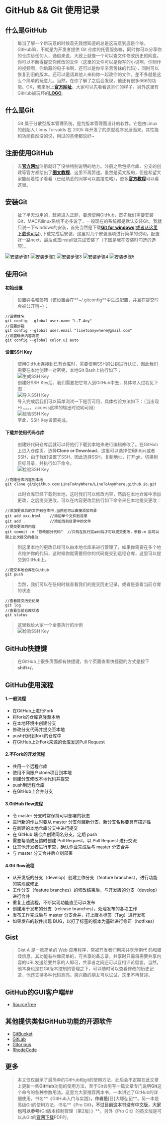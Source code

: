 # GitHub && Git 使用记录 #
## 什么是GitHub ##
> 每当了解一个新玩意的时候首先我想知道的总是这玩意到底是个啥。GitHub嘛，不就是为开发者提供 Git 仓库的托管服务嘛，同时你可以分享你的仓库给任何人，通俗来说，大致上就像一个可以查文件修改历史的网盘。你可以不断得提交你修改的文件（这里的文件可以是你写的小说啊，你制作的视频啊，你偷藏的电子书啊，还可以是你辛辛苦苦抹的代码），同时可以恢复到旧的版本。还可以邀请其他人来和你一起改你的文件。差不多就是这么个简单的玩意儿。当然，在你了解了之后会发现，他还有很多666的功能。OK，我来附上[**官方网址**](https://github.com/)，大家可以先看看这哥们的样子。另外这里有GitHub被玩坏的[**LOGO**](https://octodex.github.com/)。

## 什么是Git ##
> Git 属于分散型版本管理系统，是为版本管理而设计的软件。它是由Linux 的创始人 Linus Torvalds 在 2005 年开发了的原型程序发展而来。其性能和功能自然没的说，用过的基佬都说好~

## 注册使用GitHub ##
> 去[**官方网址**](https://github.com/)注册就好了没啥特别说明的地方。注册之后包括仓库、分支的创建等官方都给出了[**图文教程**](https://guides.github.com/activities/hello-world/)，这里不再赘述。虽然是英文版的，但是希望大家能耐着性子看看（已经熟悉的同学可以直接忽略），更多[**官方教程**](https://guides.github.com/)可以看这里。

## 安装Git ##
> 扯了半天没用的，赶紧进入正题，要想使用GitHub，首先我们需要安装Git，MAC和linux系统不必多说了，一般现在的系统都是默认安装Git，我就只说一下windows的安装，首先当然是下载[**Git for windows**](http://msysgit.github.io/)([或者从这里下载也可以](https://git-scm.com/downloads/)),下载完成后安装，这里对几个安装选项进行简单的说明，配置好一路next，最后点击install就完成安装了（下图是我在安装时勾选的选项）。

![安装步骤1](/Code/Img/Git/git_install1.jpg)
![安装步骤2](/Code/Img/Git/git_install2.jpg)
![安装步骤3](/Code/Img/Git/git_install3.jpg)
![安装步骤4](/Code/Img/Git/git_install4.jpg)
![安装步骤5](/Code/Img/Git/git_install5.jpg)

## 使用Git ##
#### 初始设置 ####
> 设置姓名和邮箱（该设置会在**~/.gitconfig**中生成配置，并且在提交时会被公开哦~）：
```
//设置姓名
git config --global user.name "L.T.Any"
//设置邮箱
git config --global user.email "linetoanywhere@gmail.com"
//设置输出内容高亮
git config --global color.ui auto
```  

#### 设置SSH Key ####
> 使用GitHub连接到已有仓库时，需要使用SSH的公钥进行认证，因此我们需要在本地创建一对密钥，本地Git Bash上执行如下：  
![生成SSH Key](/Code/Img/Git/SSH_Key.gif)  
创建好SSH Key后，我们需要把它导入到GitHub中去，具体导入过程见下图：  
![导入SSH Key](/Code/Img/Git/add_ssh_key.png)  
导入完成后我们可以简单测试一下是否可用，具体检验方法如下：（当出现Hi 。。。。 access这样的输出时说明可用）  
![检验SSH Key](/Code/Img/Git/check_ssh_key.png)  
至此，SSH Key设置完成。  

#### 下载并使用代码仓库 ####
> 创建好代码仓库后就可以将他们下载到本地来进行编辑修改了。在GitHub上进入仓库页，选择**Clone or Download**，这里可以选择使用https或者SSH，由于我们设置了SSH，因此选择SSH，复制地址，打开git，切换到目标目录，并执行如下命令。  
![检验SSH Key](/Code/Img/Git/Clone_Or_Download.png)
```
//克隆仓库内容到本地
git clone git@github.com:LineToAnyWhere/LineToAnyWhere.github.io.git
```
> 此时仓库已经下载到本地，这时我们可以修改内容，然后在本地仓库中添加更改，之后提交更改。可以在内容更改后执行如下命令来在本地提交更改：
```
//添加更改后的文件到仓库中,当然也可以直接添加目录
git add xxx.html    //添加单个文件到目录
git add .           //添加当前目录中的文件
//提交更改的内容
git commit -m "修改部分代码"  //只有在执行完add后才可以提交更改，参数-m 后可以跟上此次提交的备注
```
> 到这里本地的更改已经可以由本地仓库来进行管理了，如果你需要在多个地点维护你的代码，这时候你就需要将你的代码提交到远程仓库，这里可以提交到GitHub上。
```
//提交本地仓库到GitHub
git push
```
> 当然，我们可以在任何时候查看我们的提交历史记录，或者是查看当前仓库的状态
```
//查看提交历史纪录
git log
//查看当前仓库状态
git status
```
> 这里我给大家一个全套执行的示例  
![检验SSH Key](/Code/Img/Git/Use_Git.gif)  

## GitHub快捷键 ##
> 在GitHub上很多页面都有快捷键，各个页面查看快捷键的方式是按下**shift+/**。

## GitHub使用流程 ##
#### 1.一般流程 ####
* 在GitHub上进行Fork
* 将fork的仓库克隆至本地
* 在本地环境中创建分支
* 修改分支代码并提交至本地
* push代码到fork的仓库中
* 在GitHub上对Fork来源的仓库发送Pull Request  

#### 2.不Fork的开发流程 ####
* 共用一个远程仓库
* 使用不同账户clone项目到本地
* 创建分支修改本地代码并提交
* push到远程仓库
* 在GitHub上合并分支

#### 3.GitHub flow流程 ####
* 令 master 分支时常保持可以部署的状态
* 进行新的作业时要从 master 分支创建新分支，新分支名称要具有描述性
* 在新建的本地仓库分支中进行提交
* 在 GitHub 端仓库创建同名分支，定期 push
* 需要帮助或反馈时创建 Pull Request，以 Pull Request 进行交流
* 让其他开发者进行审查，确认作业完成后与 master 分支合并
* 与 master 分支合并后立刻部署

#### 4.Git flow流程 ####
* 从开发版的分支（develop）创建工作分支（feature branches），进行功能的实现或修正
* 工作分支（feature branches）的修改结束后，与开发版的分支（develop）进行合并
* 重复上述流程，不断实现功能直至可以发布
* 创建用于发布的分支（release branches），处理发布的各项工作
* 发布工作完成后与 master 分支合并，打上版本标签（Tag）进行发布
* 如果发布的软件出现 BUG，以打了标签的版本为基础进行修正（hotfixes）

## Gist ##
> Gist A 是一款简单的 Web 应用程序，常被开发者们用来共享示例代
码和错误信息。其功能有些像简单的，可共享的备忘录，共享时只需将需要共享内容的URL发送给要共享的人即可，共享者之间还可以互相评论留言。当然，他本身也是在Git版本控制的管理之下，可以随时可以查看修改的历史记录，他还支持多种代码高亮。感兴趣的朋友可以试试，这里不再赘述。

## GitHub的GUI客户端##
* [SourceTree](https://www.sourcetreeapp.com/)

## 其他提供类似GitHub功能的开源软件 ##
* [GitBucket](https://github.com/gitbucket/gitbucket)
* [GitLab](http://gitlabhq.com/)
* [Gitorious](https://gitorious.org/)
* [RhodeCode](https://rhodecode.com/)

## 更多 ##
> 本文仅仅展示了最简单的GitHub和git的使用方法，此后会不定期在此文章上更新一些**GitHub**功能的使用方法，至于Git会另写一篇文章专门说明**Git**这个命令的各种参数用法。这里为大家推荐两本书，一本讲述了GitHub的详细使用，书名**《GitHub入门与实践》**，作者是**[日]大塚弘记**。另一本是高级Git的使用方法，书名**《Pro Git》**，不过目前这本书没有中文版，大家也可以参考**《Git版本控制管理（第2版）》**。另外《Pro Git》的英文版是可以从Git的[官网下载](https://git-scm.com/book/en/v2)PDF的。
